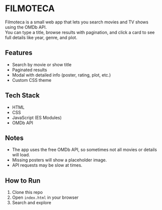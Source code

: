# FILMOTECA

Filmoteca is a small web app that lets you search movies and TV shows using the OMDb API.  
You can type a title, browse results with pagination, and click a card to see full details like year, genre, and plot.

## Features

- Search by movie or show title
- Paginated results
- Modal with detailed info (poster, rating, plot, etc.)
- Custom CSS theme

## Tech Stack

- HTML
- CSS
- JavaScript (ES Modules)
- OMDb API

## Notes

- The app uses the free OMDb API, so sometimes not all movies or details will load.
- Missing posters will show a placeholder image.
- API requests may be slow at times.

## How to Run

1. Clone this repo
2. Open `index.html` in your browser
3. Search and explore
